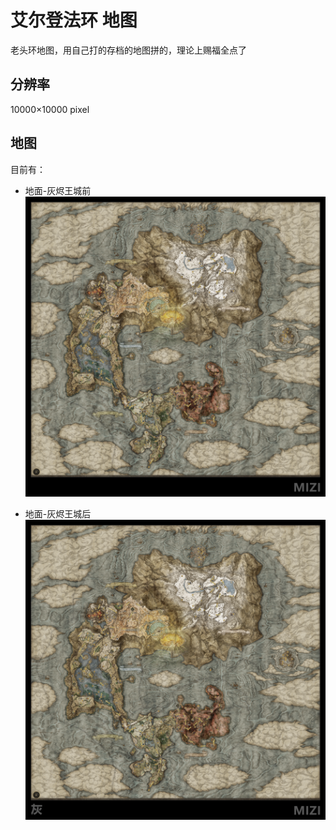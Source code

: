 # 艾尔登法环 地图

老头环地图，用自己打的存档的地图拼的，理论上赐福全点了
## 分辨率
10000×10000 pixel

## 地图
目前有：

- 地面-灰烬王城前
![地面-灰烬王城前](/Preview/地表_1000×1000.png)

- 地面-灰烬王城后
![地面-灰烬王城后](/Preview/地表_灰_1000×1000.png)


